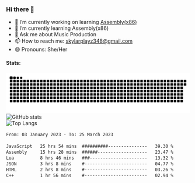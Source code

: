 ### Hi there 👋

- 🔭 I’m currently working on learning [Assembly(x86)](https://github.com/SkylarPlayz348/Assembly-Coding)
- 🌱 I’m currently learning Assembly(x86)
- 💬 Ask me about Music Production
- 📫 How to reach me: skylarplayz348@gmail.com
- 😄 Pronouns: She/Her

#### Stats:
![Snake](https://raw.githubusercontent.com/Skylarplayz348/Skylarplayz348/snake/github-contribution-grid-snake-dark.svg)
<br>
![GitHub stats](https://github-readme-stats.vercel.app/api?username=skylarplayz348&count_private=true&show_icons=true&theme=omni)
<br>
![Top Langs](https://github-readme-stats.vercel.app/api/top-langs/?username=skylarplayz348&layout=compact&theme=omni)
<!--START_SECTION:waka-->

```text
From: 03 January 2023 - To: 25 March 2023

JavaScript   25 hrs 54 mins  ##########---------------   39.30 %
Assembly     15 hrs 28 mins  ######-------------------   23.47 %
Lua          8 hrs 46 mins   ###----------------------   13.32 %
JSON         3 hrs 8 mins    #------------------------   04.77 %
HTML         2 hrs 8 mins    #------------------------   03.26 %
C++          1 hr 56 mins    #------------------------   02.94 %
```

<!--END_SECTION:waka-->
